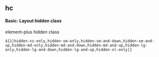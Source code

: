 ## hc
#### Basic: Layout hidden class
element-plus hidden class
```
${1|hidden-xs-only,hidden-sm-only,hidden-sm-and-down,hidden-sm-and-up,hidden-md-only,hidden-md-and-down,hidden-md-and-up,hidden-lg-only,hidden-lg-and-down,hidden-lg-and-up,hidden-xl-only|}
```